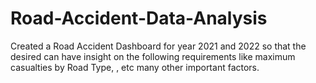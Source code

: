 # Road-Accident-Data-Analysis
Created a Road Accident Dashboard for year 2021 and 2022 so that the desired can have insight on the following requirements like maximum casualties by Road Type, , etc many other important factors.
